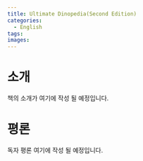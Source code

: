 ```yaml
---
title: Ultimate Dinopedia(Second Edition)
categories:
  - English
tags:
images:
---
```

# 소개
책의 소개가 여기에 작성 될 예정입니다.

# 평론
독자 평론 여기에 작성 될 예정입니다.
